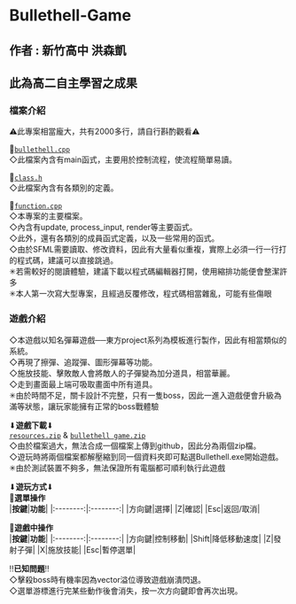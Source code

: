 # Bullethell-Game
## 作者 : 新竹高中 洪森凱
## 此為高二自主學習之成果
### **檔案介紹**
⚠此專案相當龐大，共有2000多行，請自行斟酌觀看⚠

🔳[`bullethell.cpp`](https://github.com/1Needle/Bullethell-Game/blob/main/bullethell.cpp)\
◇此檔案內含有main函式，主要用於控制流程，使流程簡單易讀。

🔳[`class.h`](https://github.com/1Needle/Bullethell-Game/blob/main/class.h)\
◇此檔案內含有各類別的定義。

🔳[`function.cpp`](https://github.com/1Needle/Bullethell-Game/blob/main/function.cpp)\
◇本專案的主要檔案。\
◇內含有update, process_input, render等主要函式。\
◇此外，還有各類別的成員函式定義，以及一些常用的函式。\
◇由於SFML需要讀取、修改資料，因此有大量看似重複，實際上必須一行一行打的程式碼，建議可以直接跳過。\
✳若需較好的閱讀體驗，建議下載以程式碼編輯器打開，使用縮排功能便會整潔許多\
✳本人第一次寫大型專案，且經過反覆修改，程式碼相當雜亂，可能有些傷眼

### **遊戲介紹**
◇本遊戲以知名彈幕遊戲──東方project系列為模板進行製作，因此有相當類似的系統。\
◇再現了擦彈、追蹤彈、圖形彈幕等功能。\
◇施放技能、擊敗敵人會將敵人的子彈變為加分道具，相當華麗。\
◇走到畫面最上端可吸取畫面中所有道具。\
✳由於時間不足，關卡設計不完整，只有一隻boss，因此一進入遊戲便會升級為滿等狀態，讓玩家能擁有正常的boss戰體驗

⬇**遊戲下載**⬇\
[`resources.zip`](https://github.com/1Needle/Bullethell-Game/blob/main/resources.zip) & [`bullethell game.zip`](https://github.com/1Needle/Bullethell-Game/blob/main/bullethell%20game.zip)\
◇由於檔案過大，無法合成一個檔案上傳到github，因此分為兩個zip檔。\
◇遊玩時將兩個檔案都解壓縮到同一個資料夾即可點選Bullethell.exe開始遊戲。\
✳由於測試裝置不夠多，無法保證所有電腦都可順利執行此遊戲

⬇**遊玩方式**⬇\
🔳**選單操作**\
|**按鍵**|**功能**|
|:--------:|:--------:|
|方向鍵|選擇|
|Z|確認|
|Esc|返回/取消|

🔳**遊戲中操作**\
|**按鍵**|**功能**|
|:--------:|:--------:|
|方向鍵|控制移動|
|Shift|降低移動速度|
|Z|發射子彈|
|X|施放技能|
|Esc|暫停選單|

‼**已知問題**‼\
◇擊殺boss時有機率因為vector溢位導致遊戲崩潰閃退。\
◇選單游標進行完某些動作後會消失，按一次方向鍵即會再次出現。

